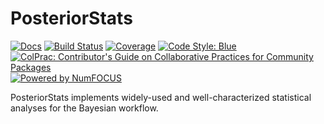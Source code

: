 # PosteriorStats

[![Docs](https://img.shields.io/badge/docs-ArviZ-blue.svg)](https://julia.arviz.org/PosteriorStats)
[![Build Status](https://github.com/arviz-devs/PosteriorStats.jl/actions/workflows/CI.yml/badge.svg)](https://github.com/arviz-devs/PosteriorStats.jl/actions/workflows/CI.yml)
[![Coverage](https://codecov.io/gh/arviz-devs/PosteriorStats.jl/branch/main/graph/badge.svg)](https://codecov.io/gh/arviz-devs/PosteriorStats.jl)
[![Code Style: Blue](https://img.shields.io/badge/code%20style-blue-4495d1.svg)](https://github.com/invenia/BlueStyle)
[![ColPrac: Contributor's Guide on Collaborative Practices for Community Packages](https://img.shields.io/badge/ColPrac-Contributor's%20Guide-blueviolet)](https://github.com/SciML/ColPrac)
[![Powered by NumFOCUS](https://img.shields.io/badge/powered%20by-NumFOCUS-orange.svg?style=flat&colorA=E1523D&colorB=007D8A)](https://numfocus.org)

PosteriorStats implements widely-used and well-characterized statistical analyses for the Bayesian workflow.
